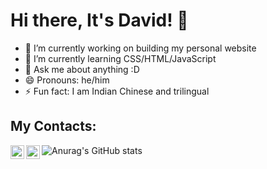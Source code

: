 # Hi there, It's David! 👋

- 🔭 I’m currently working on building my personal website
- 🌱 I’m currently learning CSS/HTML/JavaScript
- 💬 Ask me about anything :D
- 😄 Pronouns: he/him
- ⚡ Fun fact: I am Indian Chinese and trilingual

## My Contacts:

[<img align="left" alt="Gmail" width="22px" src="https://cdn.jsdelivr.net/npm/simple-icons@v3/icons/gmail.svg" />][email]
[<img align="left" alt="LinkedIn" width="22px" src="https://cdn.jsdelivr.net/npm/simple-icons@v3/icons/linkedin.svg" />][linkedin]

![Anurag's GitHub stats](https://github-readme-stats.vercel.app/api?username=DavidMysteriousLi&show_icons=true&theme=highcontrast)

[email]: mailto:liw164@mcmaster.ca
[linkedin]: https://www.linkedin.com/in/weitali/
